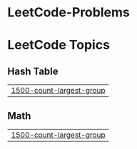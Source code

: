 # LeetCode-Problems
<!---LeetCode Topics Start-->
# LeetCode Topics
## Hash Table
|  |
| ------- |
| [1500-count-largest-group](https://github.com/Shiva-0822/LeetCode-Problems/tree/master/1500-count-largest-group) |
## Math
|  |
| ------- |
| [1500-count-largest-group](https://github.com/Shiva-0822/LeetCode-Problems/tree/master/1500-count-largest-group) |
<!---LeetCode Topics End-->